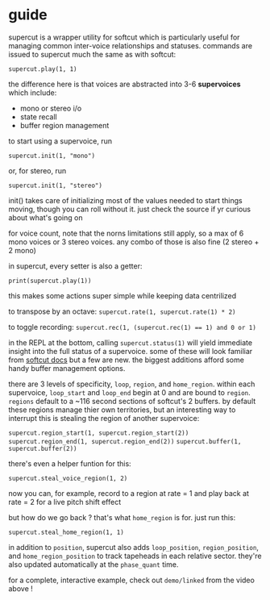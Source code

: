# guide

supercut is a wrapper utility for softcut which is particularly useful for managing common inter-voice relationships and statuses. commands are issued to supercut much the same as with softcut:

`supercut.play(1, 1)`

the difference here is that voices are abstracted into 3-6 **supervoices** which include:
- mono or stereo i/o
- state recall
- buffer region management

to start using a supervoice, run

`supercut.init(1, "mono")`

or, for stereo, run

`supercut.init(1, "stereo")`

init() takes care of initializing most of the values needed to start things moving, though you can roll without it. just check the source if yr curious about what's going on

for voice count, note that the norns limitations still apply, so a max of 6 mono voices or 3 stereo voices. any combo of those is also fine (2 stereo + 2 mono)

in supercut, every setter is also a getter:

`print(supercut.play(1))`

this makes some actions super simple while keeping data centrilized

to transpose by an octave:
`supercut.rate(1, supercut.rate(1) * 2)`

to toggle recording:
`supercut.rec(1, (supercut.rec(1) == 1) and 0 or 1)`

in the REPL at the bottom, calling `supercut.status(1)` will yield immediate insight into the full status of a supervoice. some of these will look familiar from [softcut docs](http://norns.local/doc/modules/softcut.html) but a few are new. the biggest additions afford some handy buffer management options.

there are 3 levels of specificity, `loop`, `region`, and `home_region`. within each supervoice, `loop_start` and `loop_end` begin at 0 and are bound to `region`. `regions` default to a ~116 second sections of softcut's 2 buffers. by default these regions manage thier own territories, but an interesting way to interrupt this is stealing the region of another supervoice:

`supercut.region_start(1, supercut.region_start(2))`
`supercut.region_end(1, supercut.region_end(2))`
`supercut.buffer(1, supercut.buffer(2))`

there's even a helper funtion for this:

`supercut.steal_voice_region(1, 2)`

now you can, for example, record to a region at rate = 1 and play back at rate = 2 for a live pitch shift effect

but how do we go back ? that's what `home_region` is for. just run this:

`supercut.steal_home_region(1, 1)`

in addition to `position`, supercut also adds `loop_position`, `region_position`, and `home_region_position` to track tapeheads in each relative sector. they're also updated automatically at the `phase_quant` time.

for a complete, interactive example, check out `demo/linked` from the video above !
